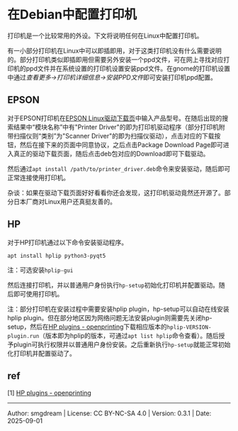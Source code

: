 # 在Debian中配置打印机
打印机是一个比较常用的外设。下文将说明任何在Linux中配置打印机。  

有一小部分打印机在Linux中可以即插即用，对于这类打印机没有什么需要说明的。部分打印机类似即插即用但需要另外安装一个ppd文件，可在网上寻找对应打印机的ppd文件并在系统设置的打印机设置安装ppd文件。在gnome的打印机设置中通过*查看更多->打印机详细信息->安装PPD文件*即可安装打印机ppd配置。  

## EPSON
对于EPSON打印机在[EPSON Linux驱动下载页](https://download.ebz.epson.net/dsc/search/01/search/?OSC=LX)中输入产品型号。在随后出现的搜索结果中“模块名称”中有"Printer Driver"的即为打印机驱动程序（部分打印机附带扫描仪则“类别”为"Scanner Driver"的即为扫描仪驱动），点击对应的下载按钮，然后在接下来的页面中同意协议，之后点击Package Download Page即可进入真正的驱动下载页面，随后点击deb包对应的Download即可下载驱动。  

然后通过`apt install /path/to/printer_driver.deb`命令来安装驱动，随后即可正常连接使用打印机。  

杂谈：如果在驱动下载页面好好看看你还会发现，这打印机驱动竟然还开源了。部分日本厂商对Linux用户还真挺友善的。  

## HP
对于HP打印机通过以下命令安装驱动程序。  
```
apt install hplip python3-pyqt5
```
注：可选安装`hplip-gui`  

然后连接打印机，并以普通用户身份执行`hp-setup`初始化打印机并配置驱动。随后即可使用打印机。  

注：部分打印机在安装过程中需要安装hplip plugin，hp-setup可以自动在线安装hplip plugin。但在部分地区因为网络问题无法安装plugin则需要先关闭hp-setup，然后在[HP plugins - openprinting](https://www.openprinting.org/download/printdriver/auxfiles/HP/plugins/)下载相应版本的`hplip-VERSION-plugin.run`（版本即为hplip的版本，可通过`apt list hplip`命令查看）。随后授予plugin可执行权限并以普通用户身份安装。之后重新执行`hp-setup`就能正常初始化打印机并配置驱动了。  

## ref

\[1\] [HP plugins - openprinting](https://www.openprinting.org/download/printdriver/auxfiles/HP/plugins/)  

---
Author: smgdream | License: CC BY-NC-SA 4.0 | Version: 0.3.1 | Date: 2025-09-01
